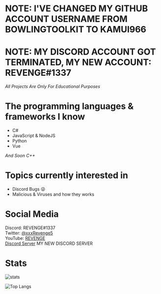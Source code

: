 # NOTE: I'VE CHANGED MY GITHUB ACCOUNT USERNAME FROM BOWLINGTOOLKIT TO KAMUI966


# NOTE: MY DISCORD ACCOUNT GOT TERMINATED, MY NEW ACCOUNT: REVENGE#1337
*All Projects Are Only For Educational Purposes*

# The programming languages & frameworks I know
- C#
- JavaScript & NodeJS
- Python
- Vue

*And Soon C++*

# Topics currently interested in
- Discord Bugs 😜
- Malicious & Viruses and how they works

# Social Media
Discord: REVENGE#1337
<br>
Twitter: [@xxxRevenge5](https://twitter.com/xxxRevenge5)
<br>
YouTube: [REVENGE](https://www.youtube.com/channel/UCPwO0Ho4BbnFp2tPNP2uW_g)
<br>
[Discord Server](https://discord.gg/Q3VgNa7) MY NEW DISCORD SERVER

# Stats
![stats](https://github-readme-stats.vercel.app/api?username=KAMUI966&show_icons=true&theme=radical) 

![Top Langs](https://github-readme-stats.vercel.app/api/top-langs/?username=KAMUI966&theme=radical)
